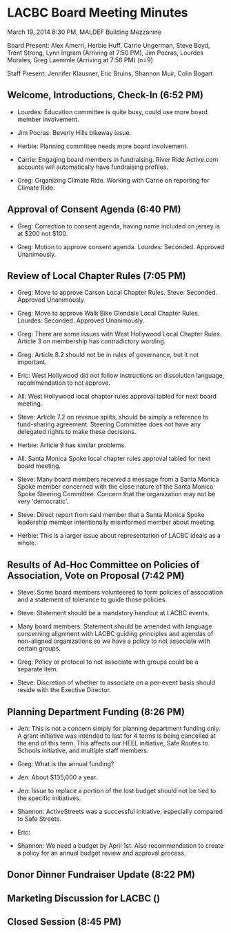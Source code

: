 LACBC Board Meeting Minutes
===========================

March 19, 2014
6:30 PM, MALDEF Building Mezzanine

Board Present: Alex Amerri, Herbie Huff, Carrie Ungerman, Steve Boyd, Trent Strong, Lynn Ingram (Arriving at 7:50 PM), Jim Pocras, Lourdes Morales, Greg Laemmle (Arriving at 7:56 PM) (n=9)

Staff Present: Jennifer Klausner, Eric Bruins, Shannon Muir, Colin Bogart

## Welcome, Introductions, Check-In (6:52 PM)

- Lourdes: Education committee is quite busy, could use more board member involvement.

- Jim Pocras: Beverly Hills bikeway issue.

- Herbie: Planning committee needs more board involvement.

- Carrie: Engaging board members in fundraising.  River Ride Active.com accounts will automatically have fundraising profiles.

- Greg: Organizing Climate Ride.  Working with Carrie on reporting for Climate Ride.  

## Approval of Consent Agenda (6:40 PM)

- Greg: Correction to consent agenda, having name included on jersey is at $200 not $100.

- Greg: Motion to approve consent agenda.
  Lourdes: Seconded.
  Approved Unanimously.

## Review of Local Chapter Rules (7:05 PM)

- Greg: Move to approve Carson Local Chapter Rules.
  Steve: Seconded.
  Approved Unanimously.

- Greg: Move to approve Walk Bike Glendale Local Chapter Rules.
  Lourdes: Seconded.
  Approved Unanimously.

- Greg: There are some issues with West Hollywood Local Chapter Rules.  Article 3 on membership has contradictory wording.

- Greg: Article 8.2 should not be in rules of governance, but it not important.

- Eric: West Hollywood did not follow instructions on dissolution language, recommendation to not approve.

- All: West Hollywood local chapter rules approval tabled for next board meeting.

- Steve: Article 7.2 on revenue splits, should be simply a reference to fund-sharing agreement.  Steering Committee does not have any delegated rights to make these decisions.

- Herbie: Article 9 has similar problems.

- All: Santa Monica Spoke local chapter rules approval tabled for next board meeting.

- Steve: Many board members received a message from a Santa Monica Spoke member concerned with the close nature of the Santa Monica Spoke Steering Committee.  Concern that the organization may not be very 'democratic'.

- Steve: Direct report from said member that a Santa Monica Spoke leadership member intentionally misinformed member about meeting.  

- Herbie: This is a larger issue about representation of LACBC ideals as a whole.

## Results of Ad-Hoc Committee on Policies of Association, Vote on Proposal (7:42 PM)

- Steve: Some board members volunteered to form policies of association and a statement of tolerance to guide those policies.

- Steve: Statement should be a mandatory handout at LACBC events.

- Many board members: Statement should be amended with language concerning alignment with LACBC guiding principles and agendas of non-aligned organizations so we have a policy to not associate with certain groups.

- Greg: Policy or protocol to not associate with groups could be a separate item.

- Steve: Discretion of whether to associate on a per-event basis should reside with the Exective Director.

## Planning Department Funding (8:26 PM)

- Jen: This is not a concern simply for planning department funding only.  A grant initiative was intended to last for 4 terms is being cancelled at the end of this term.  This affects our HEEL initiative, Safe Routes to Schools initiative, and multiple staff members.

- Greg: What is the annual funding?

- Jen: About $135,000 a year.

- Jen: Issue to replace a portion of the lost budget should not be tied to the specific initiatives.

- Shannon: ActiveStreets was a successful initiative, especially compared to Safe Streets.

- Eric: 

- Shannon:  We need a budget by April 1st.  Also recommendation to create a policy for an annual budget review and approval process.  

## Donor Dinner Fundraiser Update (8:22 PM)

## Marketing Discussion for LACBC ()

## Closed Session (8:45 PM)
